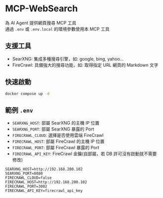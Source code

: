# MCP-WebSearch

為 AI Agent 提供網頁搜尋 MCP 工具  
通過 `.env` 或 `.env.local` 的環境參數使用本 MCP 工具  

## 支援工具

- SearXNG: 集成多種搜尋引擎，如: google, bing, yahoo...
- FireCrawl: 具備強大的搜尋功能，如: 取得指定 URL 網頁的 Markdown 文字 

## 快速啟動

```bash
docker compose up -d
```

## 範例 `.env`

- `SEARXNG_HOST`: 部屬 SearXNG 的主機 IP 位置
- `SEARXNG_PORT`: 部屬 SearXNG 暴露的 Port
- `FIRECRAWL_CLOUD`: 選擇是否使用雲端 FireCrawl
- `FIRECRAWL_HOST`: 部屬 FireCrawl 的主機 IP 位置
- `FIRECRAWL_PORT`: 部屬 FireCrawl 暴露的 Port
- `FIRECRAWL_API_KEY`: FireCrawl 金鑰(自部屬，若 DB 許可沒有啟動就不需要修改)

```
SEARXNG_HOST=http://192.168.200.102
SEARXNG_PORT=8080
FIRECRAWL_CLOUD=false
FIRECRAWL_HOST=http://192.168.200.102
FIRECRAWL_PORT=3002
FIRECRAWL_API_KEY=firecrawl_api_key
```